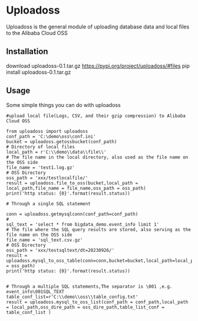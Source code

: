 # Uploadoss
Uploadoss is the general module of uploading database data and local files to the Alibaba Cloud OSS 


## Installation
download uploadoss-0.1.tar.gz
https://pypi.org/project/uploadoss/#files
pip install uploadoss-0.1.tar.gz

## Usage
Some simple things you can do with uploadoss

```
#upload local file(Logs, CSV, and their gzip compression) to Alibaba Cloud OSS 

from uploadoss import uploadoss
conf_path = 'C:\demo\oss\conf.ini'
bucket = uploadoss.getossbucket(conf_path)
# Directory of local files
local_path = r'C:\\demo\\data\\file\\'
# The file name in the local directory, also used as the file name on the OSS side
file_name = 'test1.log.gz'
# OSS Directory
oss_path = 'xxx/testlocalfile/'
result = uploadoss.file_to_oss(bucket,local_path = local_path,file_name = file_name,oss_path = oss_path)
print('http status: {0}'.format(result.status))

# Through a single SQL statement

conn = uploadoss.getmysqlconn(conf_path=conf_path)
# 
sql_text = 'select * from bigdata_demo.event_info limit 1' 
# The file where the SQL query results are stored, also serving as the file name on the OSS side
file_name = 'sql_text.csv.gz'
# OSS Directory
oss_path = 'xxx/testsqltext/dt=20230926/'
result = uploadoss.mysql_to_oss_table(conn=conn,bucket=bucket,local_path=local_path,file_name=file_name,sql_text=sql_text,oss_path = oss_path)
print('http status: {0}'.format(result.status))


# Through a multiple SQL statements,The separator is \001 ,e.g. event_info\001SQL_TEXT
table_conf_list=r'C:\\demo\\oss\\table_config.txt'
result = uploadoss.mysql_to_oss_list(conf_path = conf_path,local_path = local_path,oss_dire_path = oss_dire_path,table_list_conf = table_conf_list )

```
